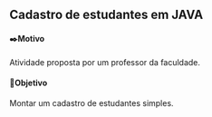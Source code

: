 ## Cadastro de estudantes em JAVA

#### ✒️Motivo

Atividade proposta por um professor da faculdade.

#### 🎯Objetivo

Montar um cadastro de estudantes simples.